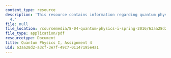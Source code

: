 ```yaml
---
content_type: resource
description: 'This resource contains information regarding quantum physics: Assignment
  4.'
file: null
file_location: /coursemedia/8-04-quantum-physics-i-spring-2016/63aa28d2a3cf3e7f49c701147195e4a1_MIT8_04S16_ps4_2016.pdf
file_type: application/pdf
resourcetype: Document
title: Quantum Physics I, Assignment 4
uid: 63aa28d2-a3cf-3e7f-49c7-01147195e4a1
---
```

